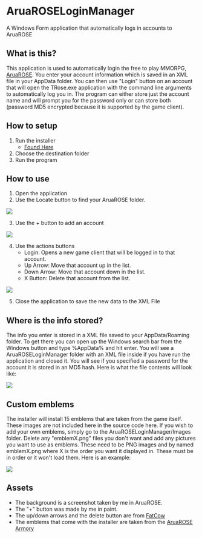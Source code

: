 # AruaROSELoginManager
A Windows Form application that automatically logs in accounts to AruaROSE

## What is this?
This application is used to automatically login the free to play MMORPG, [AruaROSE](http://www.aruarose.com). You enter your account information which is saved in an XML file in your AppData folder. You can then use "Login" button on an account that will open the TRose.exe application with the command line arguments to automatically log you in. The program can either store just the account name and will prompt you for the password only or can store both (password MD5 encrypted because it is supported by the game client).

## How to setup
1. Run the installer
	+ [Found Here](https://www.mediafire.com/file/q4jltrm8hz15vca/AruaROSELoginManagerSetup.msi)
2. Choose the destination folder
3. Run the program

## How to use
1. Open the application
2. Use the Locate button to find your AruaROSE folder.

![](https://imgur.com/xffXUQH.png)

3. Use the + button to add an account

![](https://imgur.com/MHNAaIr.png)

4. Use the actions buttons
	+ Login: Opens a new game client that will be logged in to that account.
  	+ Up Arrow: Move that account up in the list.
  	+ Down Arrow: Move that account down in the list.
  	+ X Button: Delete that account from the list.

![](https://imgur.com/aLBjfCM.png)

5. Close the application to save the new data to the XML File

## Where is the info stored?
The info you enter is stored in a XML file saved to your AppData/Roaming folder. To get there you can open up the Windows search bar from the Windows button and type %AppData% and hit enter. You will see a AruaROSELoginManager folder with an XML file inside if you have run the application and closed it. You will see if you specified a password for the account it is stored in an MD5 hash. Here is what the file contents will look like:

![](https://imgur.com/gtSaIHn.png)

## Custom emblems
The installer will install 15 emblems that are taken from the game itself. These images are not included here in the source code here. If you wish to add your own emblems, simply go to the AruaROSELoginManager/Images folder. Delete any "emblemX.png" files you don't want and add any pictures you want to use as emblems. These need to be PNG images and by named emblemX.png where X is the order you want it displayed in. These must be in order or it won't load them. Here is an example:

![](https://imgur.com/uri6n1f.png)

## Assets
+ The background is a screenshot taken by me in AruaROSE.
+ The "+" button was made by me in paint.
+ The up/down arrows and the delete button are from [FatCow](http://www.fatcow.com/free-icons)
+ The emblems that come with the installer are taken from the [AruaROSE Armory](http://armory.aruarose.com)

<!-- Imgur album with the pictures: https://imgur.com/a/wWsqK)) -->
